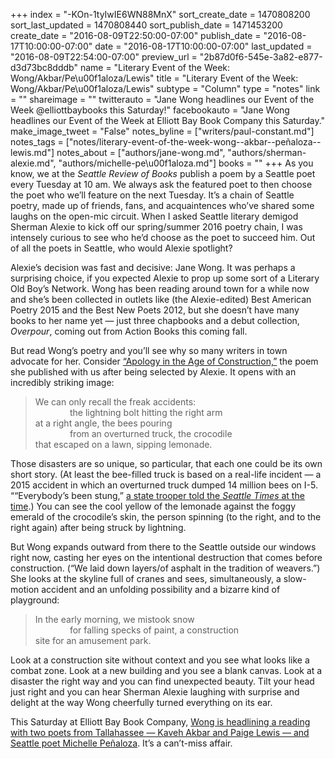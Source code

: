 +++
index = "-KOn-1tyIwIE6WN88MnX"
sort_create_date = 1470808200
sort_last_updated = 1470808440
sort_publish_date = 1471453200
create_date = "2016-08-09T22:50:00-07:00"
publish_date = "2016-08-17T10:00:00-07:00"
date = "2016-08-17T10:00:00-07:00"
last_updated = "2016-08-09T22:54:00-07:00"
preview_url = "2b87d0f6-545e-3a82-e877-d3d73bc8dddb"
name = "Literary Event of the Week: Wong/Akbar/Pe\u00f1aloza/Lewis"
title = "Literary Event of the Week: Wong/Akbar/Pe\u00f1aloza/Lewis"
subtype = "Column"
type = "notes"
link = ""
shareimage = ""
twitterauto = "Jane Wong headlines our Event of the Week @elliottbaybooks this Saturday!"
facebookauto = "Jane Wong headlines our Event of the Week at Elliott Bay Book Company this Saturday."
make_image_tweet = "False"
notes_byline = ["writers/paul-constant.md"]
notes_tags = ["notes/literary-event-of-the-week-wong--akbar--peñaloza--lewis.md"]
notes_about = ["authors/jane-wong.md", "authors/sherman-alexie.md", "authors/michelle-pe\u00f1aloza.md"]
books = ""
+++
As you know, we at the *Seattle Review of Books* publish a poem by a Seattle poet every Tuesday at 10 am. We always ask the featured poet to then choose the poet who we’ll feature on the next Tuesday. It’s a chain of Seattle poetry, made up of friends, fans, and acquaintences who’ve shared some laughs on the open-mic circuit. When I asked Seattle literary demigod Sherman Alexie to kick off our spring/summer 2016 poetry chain, I was intensely curious to see who he’d choose as the poet to succeed him. Out of all the poets in Seattle, who would Alexie spotlight?

Alexie’s decision was fast and decisive: Jane Wong. It was perhaps a surprising choice, if you expected Alexie to prop up some sort of a Literary Old Boy’s Network. Wong has been reading around town for a while now and she’s been collected in outlets like (the Alexie-edited) Best American Poetry 2015 and the Best New Poets 2012, but she doesn’t have many books to her name yet — just three chapbooks and a debut collection, *Overpour*, coming out from Action Books this coming fall. 

But  read Wong’s poetry and you’ll see why so many writers in town advocate for her. Consider [“Apology in the Age of Construction,”](http://www.seattlereviewofbooks.com/notes/2016/03/29/apology-in-the-age-of-construction/) the poem she published with us after being selected by Alexie. It opens with an incredibly striking image:

<blockquote>We can only recall the freak accidents:<br>
&nbsp;&nbsp;&nbsp;&nbsp;&nbsp;&nbsp;&nbsp;&nbsp;&nbsp;&nbsp;&nbsp;&nbsp;&nbsp;&nbsp;the lightning bolt hitting the right arm<br>
at a right angle, the bees pouring<br>
&nbsp;&nbsp;&nbsp;&nbsp;&nbsp;&nbsp;&nbsp;&nbsp;&nbsp;&nbsp;&nbsp;&nbsp;&nbsp;&nbsp;from an overturned truck, the crocodile<br>
that escaped on a lawn, sipping lemonade.<br></blockquote>

Those disasters are so unique, so particular, that each one could be its own short story. (At least the bee-filled truck is based on a real-life incident — a 2015 accident in which an overturned truck dumped 14 million bees on I-5. ““Everybody’s been stung,” [a state trooper told the *Seattle Times* at the time](http://www.seattletimes.com/seattle-news/transportation/rolled-semi-spills-load-of-bees-at-the-i-5-and-i-405-interchange/).) You can see the cool yellow of the lemonade against the foggy emerald of the crocodile’s skin, the person spinning (to the right, and to the right again) after being struck by lightning.

But Wong expands outward from there to the Seattle outside our windows right now, casting her eyes on the intentional destruction that comes before construction. (“We laid down layers/of asphalt in the tradition of weavers.”) She looks at the skyline full of cranes and sees, simultaneously, a slow-motion accident and an unfolding possibility and a bizarre kind of playground:

<blockquote>In the early morning, we mistook snow<br>
&nbsp;&nbsp;&nbsp;&nbsp;&nbsp;&nbsp;&nbsp;&nbsp;&nbsp;&nbsp;&nbsp;&nbsp;&nbsp;&nbsp;for falling specks of paint, a construction<br>
site for an amusement park.<br></blockquote>

Look at a construction site without context and you see what looks like a combat zone. Look at a new building and you see a blank canvas. Look at a disaster the right way and you can find unexpected beauty. Tilt your head just right and you can hear Sherman Alexie laughing with surprise and delight at the way Wong cheerfully turned everything on its ear.

This Saturday at Elliott Bay Book Company, [Wong is headlining a reading with two poets from Tallahassee — Kaveh Akbar and Paige Lewis — and Seattle poet Michelle Peñaloza](http://www.elliottbaybook.com/event/kaveh-akbar-michelle-pe%C3%B1aloza-jane-wong-paige-lewis). It’s a can’t-miss affair.
